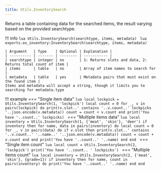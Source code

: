```yaml
---
title: Utils.InventorySearch
---
```

Returns a table containing data for the searched items, the result varying based on the provided searchtype.

!!! info
	```lua
	Utils.InventorySearch(searchtype, items, metadata)
	```
	```lua
	exports.ox_inventory:InventorySearch(searchtype, items, metadata)
	```

	| Argument   | Type    | Optional | Explanation |
	| ---------- | ------- | -------- | ----------- |
	| searchtype | integer | no       | 1: Returns slots and data, 2: Returns total count of item |
	| items      | table   | no       | Array of item names to search for |
	| metadata   | table   | yes      | Metadata pairs that must exist on the found item |
	Items and metadata will accept a string, though it limits you to searching for metadata.type


!!! example
	=== "Single item data"
		```lua
		local lockpick = Utils.InventorySearch(1, 'lockpick')
		local count = 0
		for _, v in pairs(lockpick) do
			print(v.slot..' contains '..v.count..' lockpicks '..json.encode(v.metadata))
			count = count + v.count
		end
		print('You have '..count..' lockpicks)
		```
	=== "Multiple items data"
		```lua
		local inventory = Utils.InventorySearch(1, {'meat', 'skin'}, 'deer')
		if inventory then
			for name, data in pairs(inventory) do
				local count = 0
				for _, v in pairs(data) do
					if v.slot then
						print(v.slot..' contains '..v.count..' '..name..' '..json.encode(v.metadata))
						count = count + v.count
					end
				end
				print('You have '..count..' '..name)
			end
		end
		```
	=== "Single item count"
		```lua
		local count = Utils.InventorySearch(2, 'lockpick')
		print('You have '..count.. ' lockpicks')
		```
	=== "Multiple items count"
		```lua
		local inventory = Utils.InventorySearch(2, {'meat', 'skin'}, {grade=1})
		if inventory then
			for name, count in pairs(inventory) do
				print('You have '..count..' '..name)
			end
		end
		```

